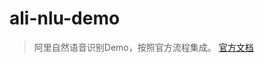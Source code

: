# ali-nlu-demo

> 阿里自然语音识别Demo，按照官方流程集成。
[官方文档](https://help.aliyun.com/document_detail/30418.html?spm=5176.doc30418.6.568.2GKtzw)
